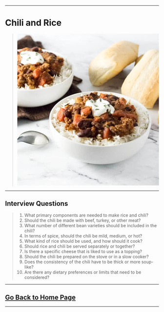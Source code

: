 

---
# Chili and Rice 
>
>![Octocat](cr.webp)
>
---

## Interview Questions 

> 1. What primary components are needed to make rice and chili? 
> 1. Should the chili be made with beef, turkey, or other meat? 
> 1. What number of different bean varieties should be included in the chili? 
> 1. In terms of spice, should the chili be mild, medium, or hot? 
> 1. What kind of rice should be used, and how should it cook? 
> 1. Should rice and chili be served separately or together? 
> 1. Is there a specific cheese that is liked to use as a topping? 
> 1. Should the chili be prepared on the stove or in a slow cooker? 
> 1. Does the consistency of the chili have to be thick or more soup-like? 
> 1. Are there any dietary preferences or limits that need to be considered?

---
## [Go Back to Home Page](./)
---
